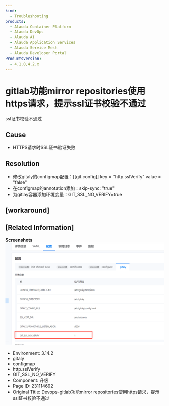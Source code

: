 ```yaml
---
kind:
  - Troubleshooting
products:
  - Alauda Container Platform
  - Alauda DevOps
  - Alauda AI
  - Alauda Application Services
  - Alauda Service Mesh
  - Alauda Developer Portal
ProductsVersion:
  - 4.1.0,4.2.x
---
```

<!-- A type of document that involves encountering a fault, diagnosing it, performing root cause analysis, and providing solutions. -->

# gitlab功能mirror repositories使用https请求，提示ssl证书校验不通过

ssl证书校验不通过

## Cause
- HTTPS请求时SSL证书验证失败

## Resolution
- 修改gitaly的configmap配置：[[git.config]]
key = "http.sslVerify"
value = "false"
- 在configmap的annotation添加：skip-sync: "true"
- 为gitlay容器添加环境变量：GIT_SSL_NO_VERIFY=true

## [workaround]

## [Related Information]
**Screenshots**
![](assets/devops-gitlabgong-neng-mirror-repositoriesshi-yong-httpsqing-qiu-ti-shi-sslzheng/mceclip0_1714090353167_48b2o.png)
- Environment: 3.14.2
- gitaly
- configmap
- http.sslVerify
- GIT_SSL_NO_VERIFY
- Component: 升级
- Page ID: 231114692
- Original Title: Devops-gitlab功能mirror repositories使用https请求，提示ssl证书校验不通过
